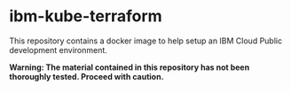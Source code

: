 # ibm-kube-terraform
This repository contains a docker image to help setup an IBM Cloud Public development environment.

**Warning: The material contained in this repository has not been thoroughly tested. Proceed with caution.**


